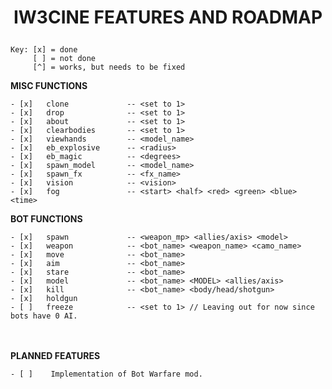# <p style="text-align: center;">**IW3CINE FEATURES AND ROADMAP**</p>

    Key: [x] = done
         [ ] = not done
         [^] = works, but needs to be fixed

**MISC FUNCTIONS**

    - [x]   clone             -- <set to 1>
    - [x]   drop              -- <set to 1>
    - [x]   about             -- <set to 1>
    - [x]   clearbodies       -- <set to 1>
    - [x]   viewhands         -- <model_name>
    - [x]   eb_explosive      -- <radius>
    - [x]   eb_magic          -- <degrees>
    - [x]   spawn_model       -- <model_name>
    - [x]   spawn_fx          -- <fx_name>
    - [x]   vision            -- <vision>
    - [x]   fog               -- <start> <half> <red> <green> <blue> <time>

**BOT FUNCTIONS**

    - [x]   spawn             -- <weapon_mp> <allies/axis> <model>
    - [x]   weapon            -- <bot_name> <weapon_name> <camo_name>
    - [x]   move              -- <bot_name>
    - [x]   aim               -- <bot_name>
    - [x]   stare             -- <bot_name>
    - [x]   model             -- <bot_name> <MODEL> <allies/axis>
    - [x]   kill              -- <bot_name> <body/head/shotgun>
    - [x]   holdgun
    - [ ]   freeze            -- <set to 1> // Leaving out for now since bots have 0 AI.
   
</br><br/>
**PLANNED FEATURES**
    
    - [ ]    Implementation of Bot Warfare mod.